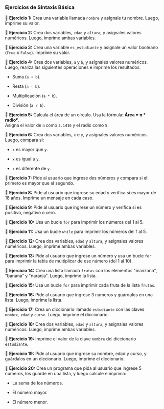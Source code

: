 
### **Ejercicios de Sintaxis Básica**

🔹 **Ejercicio 1:** Crea una variable llamada `nombre` y asígnale tu nombre. Luego, imprime su valor.
 
🔹 **Ejercicio 2:** Crea dos variables, `edad` y `altura`, y asígnales valores numéricos. Luego, imprime ambas variables.

🔹 **Ejercicio 3:** Crea una variable `es_estudiante` y asígnale un valor booleano (`True` o `False`). Imprime su valor.

🔹 **Ejercicio 4:** Crea dos variables,  `a`  y  `b`, y asígnales valores numéricos. Luego, realiza las siguientes operaciones e imprime los resultados:

-   Suma (`a + b`).
    
-   Resta (`a - b`).
    
-   Multiplicación (`a * b`).
    
-   División (`a / b`).

🔹 **Ejercicio 5:** Calcula el área de un círculo. Usa la fórmula:
		**Área = π * radio²**.  
		Asigna el valor de `π` como `3.1416` y el radio como `5`.

🔹 **Ejercicio 6:** Crea dos variables,  `x`  e  `y`, y asígnales valores numéricos. Luego, compara si:

-   `x`  es mayor que  `y`.
    
-   `x`  es igual a  `y`.
    
-   `x`  es diferente de  `y`.

🔹 **Ejercicio 7:** Pide al usuario que ingrese dos números y compara si el primero es mayor que el segundo.

🔹 **Ejercicio 8:** Pide al usuario que ingrese su edad y verifica si es mayor de 18 años. Imprime un mensaje en cada caso.

🔹 **Ejercicio 9:** Pide al usuario que ingrese un número y verifica si es positivo, negativo o cero.

🔹 **Ejercicio 10:** Usa un bucle `for` para imprimir los números del 1 al 5.

🔹 **Ejercicio 11:** Usa un bucle `while` para imprimir los números del 1 al 5.

🔹 **Ejercicio 12:** Crea dos variables, `edad` y `altura`, y asígnales valores numéricos. Luego, imprime ambas variables.

🔹 **Ejercicio 13:** Pide al usuario que ingrese un número y usa un bucle `for` para imprimir la tabla de multiplicar de ese número (del 1 al 10).

🔹 **Ejercicio 14:** Crea una lista llamada `frutas` con los elementos "manzana", "banana" y "naranja". Luego, imprime la lista.

🔹 **Ejercicio 15:** Usa un bucle `for` para imprimir cada fruta de la lista `frutas`.

🔹 **Ejercicio 16:** Pide al usuario que ingrese 3 números y guárdalos en una lista. Luego, imprime la lista.

🔹 **Ejercicio 17:** Crea un diccionario llamado `estudiante` con las claves `nombre`, `edad` y `curso`. Luego, imprime el diccionario.

🔹 **Ejercicio 18:** Crea dos variables, `edad` y `altura`, y asígnales valores numéricos. Luego, imprime ambas variables.

🔹 **Ejercicio 19:** Imprime el valor de la clave `nombre` del diccionario `estudiante`.

🔹 **Ejercicio 19:** Pide al usuario que ingrese su nombre, edad y curso, y guárdalos en un diccionario. Luego, imprime el diccionario.

🔹 **Ejercicio 20:** Crea un programa que pida al usuario que ingrese 5 números, los guarde en una lista, y luego calcule e imprima:

-   La suma de los números.
    
-   El número mayor.
    
-   El número menor.






